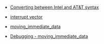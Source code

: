 - [Converting between Intel and AT&T syntax](https://github.com/aw-junaid/Hacking-Tools/blob/master/Reverse%20Engineering/Malware%20Data/Malware/Converting%20between%20Intel%20and%20AT%26T%20syntax.md)

- [interrupt vector](https://github.com/aw-junaid/Hacking-Tools/blob/master/Reverse%20Engineering/Malware%20Data/Malware/interrupt%20vector.md)

- [moving_immediate_data](https://github.com/aw-junaid/Hacking-Tools/blob/master/Reverse%20Engineering/Malware%20Data/Malware/%3Bmoving_immediate_data.md)

- [Debugging - moving_immediate_data](https://github.com/aw-junaid/Hacking-Tools/blob/master/Reverse%20Engineering/Malware%20Data/Malware/Debugging%20-%20moving_immediate_data.md)
